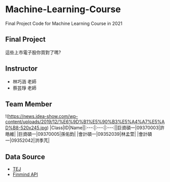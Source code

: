 # Machine-Learning-Course
Final Project Code for Machine Learning Course in 2021 

## Final Project
這些上市電子股你買對了嗎?

## Instructor
* 林巧涵 老師
* 蔡芸琤 老師

## Team Member
!(https://news.idea-show.com/wp-content/uploads/2019/12/%E6%9D%B1%E5%90%B3%E5%A4%A7%E5%AD%B8-520x245.jpg)
|Class|ID|Name||:---:|:---:|:---:||巨資碩一|09370003|許皓維|
|巨資碩一|09370005|孫佑鈞|
|會計碩一|09352039|林孟萱|
|會計碩一|09352042|洪季芃|

## Data Source
* [TEJ](https://www.tej.com.tw/)
* [Finmind API](https://finmindtrade.com/analysis/#/data/api)

